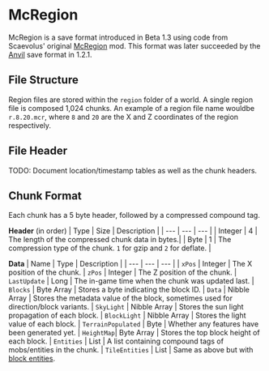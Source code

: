 # McRegion
McRegion is a save format introduced in Beta 1.3 using code from Scaevolus' original [McRegion](https://www.minecraftforum.net/forums/mapping-and-modding-java-edition/minecraft-mods/mods-discussion/1346703-mod-mcregion-v5-optimized-saves-1-2_02) mod. This format was later succeeded by the [Anvil](/minecraft/save_format/anvil_save_format.md) save format in 1.2.1.

## File Structure
Region files are stored within the `region` folder of a world. A single region file is composed 1,024 chunks. An example of a region  file name wouldbe `r.8.20.mcr`, where `8` and `20` are the X and Z coordinates of the region respectively.

## File Header
TODO: Document location/timestamp tables as well as the chunk headers.

## Chunk Format
Each chunk has a 5 byte header, followed by a compressed compound tag.

**Header** (in order)
| Type | Size | Description |
| --- | --- | --- |
| Integer | 4 | The length of the compressed chunk data in bytes.|
| Byte | 1 | The compression type of the chunk. `1` for gzip and `2` for deflate. |

**Data**
| Name | Type | Description |
| --- | --- | --- |
| `xPos` | Integer | The X position of the chunk.
| `zPos` | Integer | The Z position of the chunk.
| `LastUpdate` | Long | The in-game time when the chunk was updated last.
| `Blocks` | Byte Array | Stores a byte indicating the block ID.
| `Data` | Nibble Array | Stores the metadata value of the block, sometimes used for direction/block variants.
| `SkyLight` | Nibble Array | Stores the sun light propagation of each block.
| `BlockLight` | Nibble Array | Stores the light value of each block.
| `TerrainPopulated` | Byte | Whether any features have been generated yet.
| `HeightMap`| Byte Array | Stores the top block height of each block.
| `Entities` | List | A list containing compound tags of mobs/entities in the chunk.
| `TileEntities` | List | Same as above but with [block entities]().